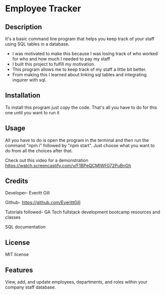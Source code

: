 # Employee Tracker

## Description

It's a basic command line program that helps you keep track of your staff using SQL tables in a database.

- I was motivated to make this because I was losing track of who worked for who and how much I needed to pay my staff
- I built this project to fulfill my motivation.
- This program allows me to keep track of my staff a little bit better.
- From making this I learned about linking sql tables and integrating inquirer with sql.


## Installation

To install this program just copy the code. That's all you have to do for this one until you want to run it

## Usage

All you have to do is open the program in the terminal and then run the command "npm i" followed by "npm start". Just choose what you want to do from all the choices after that.

Check out this video for a demonstration 
https://watch.screencastify.com/v/F1BPeQCMlWF072PuBnGh 

## Credits

Developer- Everitt Gill

Github- https://github.com/EverittGill

Tutorials followed- GA Tech fullstack development bootcamp resources and classes

SQL documentation

## License

MIT license

## Features

View, add, and update employees, departments, and roles within your company staff database.

